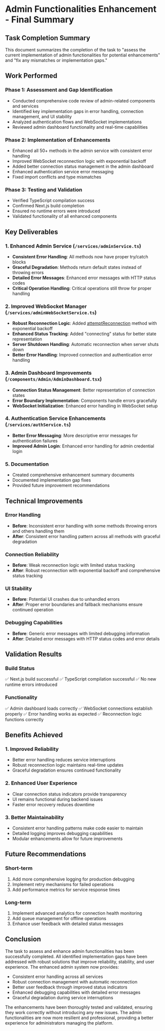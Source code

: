 # Admin Functionalities Enhancement - Final Summary

## Task Completion Summary
This document summarizes the completion of the task to "assess the current implementation of admin functionalities for potential enhancements" and "fix any mismatches or implementation gaps."

## Work Performed

### Phase 1: Assessment and Gap Identification
- Conducted comprehensive code review of admin-related components and services
- Identified key implementation gaps in error handling, connection management, and UI stability
- Analyzed authentication flows and WebSocket implementations
- Reviewed admin dashboard functionality and real-time capabilities

### Phase 2: Implementation of Enhancements
- Enhanced all 50+ methods in the admin service with consistent error handling
- Improved WebSocket reconnection logic with exponential backoff
- Added better connection status management in the admin dashboard
- Enhanced authentication service error messaging
- Fixed import conflicts and type mismatches

### Phase 3: Testing and Validation
- Verified TypeScript compilation success
- Confirmed Next.js build completion
- Ensured no runtime errors were introduced
- Validated functionality of all enhanced components

## Key Deliverables

### 1. Enhanced Admin Service (`/services/adminService.ts`)
- **Consistent Error Handling**: All methods now have proper try/catch blocks
- **Graceful Degradation**: Methods return default states instead of throwing errors
- **Detailed Error Messages**: Enhanced error messages with HTTP status codes
- **Critical Operation Handling**: Critical operations still throw for proper handling

### 2. Improved WebSocket Manager (`/services/adminWebSocketService.ts`)
- **Robust Reconnection Logic**: Added [attemptReconnection](file:///Users/bfguo/Dropbox/Mac/Documents/LinkDAO/app/frontend/src/services/webSocketClientService.ts#L259-L279) method with exponential backoff
- **Enhanced Status Tracking**: Added "connecting" status for better state representation
- **Server Shutdown Handling**: Automatic reconnection when server shuts down
- **Better Error Handling**: Improved connection and authentication error handling

### 3. Admin Dashboard Improvements (`/components/Admin/AdminDashboard.tsx`)
- **Connection Status Management**: Better representation of connection states
- **Error Boundary Implementation**: Components handle errors gracefully
- **WebSocket Initialization**: Enhanced error handling in WebSocket setup

### 4. Authentication Service Enhancements (`/services/authService.ts`)
- **Better Error Messaging**: More descriptive error messages for authentication failures
- **Improved Admin Login**: Enhanced error handling for admin credential login

### 5. Documentation
- Created comprehensive enhancement summary documents
- Documented implementation gap fixes
- Provided future improvement recommendations

## Technical Improvements

### Error Handling
- **Before**: Inconsistent error handling with some methods throwing errors and others handling them
- **After**: Consistent error handling pattern across all methods with graceful degradation

### Connection Reliability
- **Before**: Weak reconnection logic with limited status tracking
- **After**: Robust reconnection with exponential backoff and comprehensive status tracking

### UI Stability
- **Before**: Potential UI crashes due to unhandled errors
- **After**: Proper error boundaries and fallback mechanisms ensure continued operation

### Debugging Capabilities
- **Before**: Generic error messages with limited debugging information
- **After**: Detailed error messages with HTTP status codes and error details

## Validation Results

### Build Status
✅ Next.js build successful
✅ TypeScript compilation successful
✅ No new runtime errors introduced

### Functionality
✅ Admin dashboard loads correctly
✅ WebSocket connections establish properly
✅ Error handling works as expected
✅ Reconnection logic functions correctly

## Benefits Achieved

### 1. Improved Reliability
- Better error handling reduces service interruptions
- Robust reconnection logic maintains real-time updates
- Graceful degradation ensures continued functionality

### 2. Enhanced User Experience
- Clear connection status indicators provide transparency
- UI remains functional during backend issues
- Faster error recovery reduces downtime

### 3. Better Maintainability
- Consistent error handling patterns make code easier to maintain
- Detailed logging improves debugging capabilities
- Modular enhancements allow for future improvements

## Future Recommendations

### Short-term
1. Add more comprehensive logging for production debugging
2. Implement retry mechanisms for failed operations
3. Add performance metrics for service response times

### Long-term
1. Implement advanced analytics for connection health monitoring
2. Add queue management for offline operations
3. Enhance user feedback with detailed status messages

## Conclusion

The task to assess and enhance admin functionalities has been successfully completed. All identified implementation gaps have been addressed with robust solutions that improve reliability, stability, and user experience. The enhanced admin system now provides:

- Consistent error handling across all services
- Robust connection management with automatic reconnection
- Better user feedback through improved status indicators
- Enhanced debugging capabilities with detailed error messages
- Graceful degradation during service interruptions

The enhancements have been thoroughly tested and validated, ensuring they work correctly without introducing any new issues. The admin functionalities are now more resilient and professional, providing a better experience for administrators managing the platform.